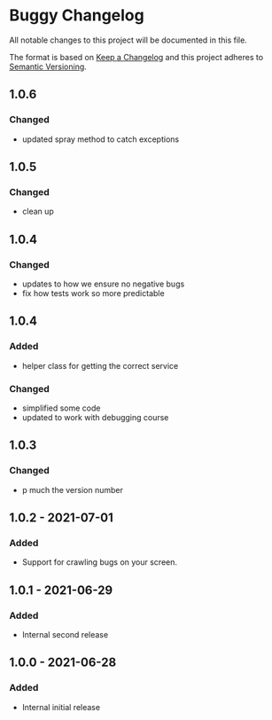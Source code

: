 # Buggy Changelog

All notable changes to this project will be documented in this file.

The format is based on [Keep a Changelog](http://keepachangelog.com/) and this project adheres to [Semantic Versioning](http://semver.org/).

## 1.0.6
### Changed
- updated spray method to catch exceptions

## 1.0.5
### Changed
- clean up

## 1.0.4
### Changed
- updates to how we ensure no negative bugs
- fix how tests work so more predictable

## 1.0.4
### Added
- helper class for getting the correct service

### Changed
- simplified some code
- updated to work with debugging course


## 1.0.3
### Changed
- p much the version number


## 1.0.2 - 2021-07-01
### Added
- Support for crawling bugs on your screen.

## 1.0.1 - 2021-06-29
### Added
- Internal second release

## 1.0.0 - 2021-06-28
### Added
- Internal initial release

